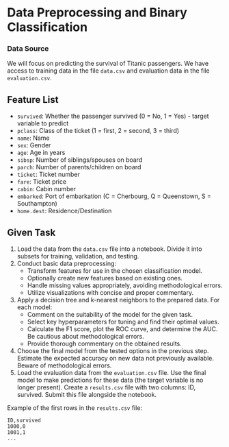 # Data Preprocessing and Binary Classification


### Data Source
We will focus on predicting the survival of Titanic passengers. We have access to training data in the file `data.csv` and evaluation data in the file `evaluation.csv`.

## Feature List
- `survived`: Whether the passenger survived (0 = No, 1 = Yes) - target variable to predict
- `pclass`: Class of the ticket (1 = first, 2 = second, 3 = third)
- `name`: Name
- `sex`: Gender
- `age`: Age in years
- `sibsp`: Number of siblings/spouses on board
- `parch`: Number of parents/children on board
- `ticket`: Ticket number
- `fare`: Ticket price
- `cabin`: Cabin number
- `embarked`: Port of embarkation (C = Cherbourg, Q = Queenstown, S = Southampton)
- `home.dest`: Residence/Destination

## Given Task

1. Load the data from the `data.csv` file into a notebook. Divide it into subsets for training, validation, and testing.
2. Conduct basic data preprocessing:
   - Transform features for use in the chosen classification model.
   - Optionally create new features based on existing ones.
   - Handle missing values appropriately, avoiding methodological errors.
   - Utilize visualizations with concise and proper commentary.
3. Apply a decision tree and k-nearest neighbors to the prepared data. For each model:
   - Comment on the suitability of the model for the given task.
   - Select key hyperparameters for tuning and find their optimal values.
   - Calculate the F1 score, plot the ROC curve, and determine the AUC. Be cautious about methodological errors.
   - Provide thorough commentary on the obtained results.
4. Choose the final model from the tested options in the previous step. Estimate the expected accuracy on new data not previously available. Beware of methodological errors.
5. Load the evaluation data from the `evaluation.csv` file. Use the final model to make predictions for these data (the target variable is no longer present). Create a `results.csv` file with two columns: ID, survived. Submit this file alongside the notebook.

Example of the first rows in the `results.csv` file:
```
ID,survived
1000,0
1001,1
...
```